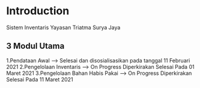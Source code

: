 # Introduction

Sistem Inventaris Yayasan Triatma Surya Jaya

## 3 Modul Utama ##
1.Pendataan Awal --> Selesai dan disosialisasikan pada tanggal 11 Februari 2021
2.Pengelolaan Inventaris --> On Progress Diperkirakan Selesai Pada 01 Maret 2021
3.Pengelolaan Bahan Habis Pakai --> On Progress Diperkirakan Selesai Pada 11 Maret 2021